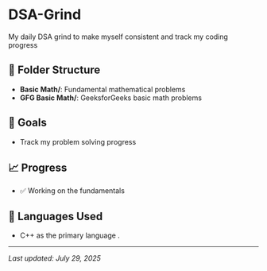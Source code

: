 # DSA-Grind
My daily DSA grind to make myself consistent and track my coding progress

## 📁 Folder Structure

- **Basic Math/**: Fundamental mathematical problems
- **GFG Basic Math/**: GeeksforGeeks basic math problems

## 🎯 Goals

- Track my problem solving progress

## 📈 Progress

- ✅ Working on the fundamentals 

## 🚀 Languages Used

- C++ as the primary language .

---

*Last updated: July 29, 2025*
